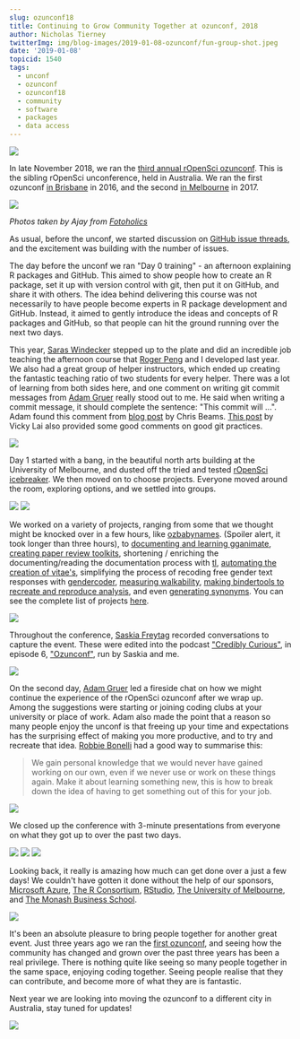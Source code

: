 ```yaml
---
slug: ozunconf18
title: Continuing to Grow Community Together at ozunconf, 2018
author: Nicholas Tierney
twitterImg: img/blog-images/2019-01-08-ozunconf/fun-group-shot.jpeg
date: '2019-01-08'
topicid: 1540
tags:
  - unconf
  - ozunconf
  - ozunconf18
  - community
  - software
  - packages
  - data access
---
```


![](/img/blog-images/2019-01-08-ozunconf/melb-logo.png)

In late November 2018, we ran the [third annual rOpenSci ozunconf](https://ozunconf18.ropensci.org). This is the sibling rOpenSci unconference, held in Australia. We ran the first ozunconf [in Brisbane](/blog/2016/06/16/au-unconf) in 2016, and the second [in Melbourne](/blog/2017/10/31/ozunconf2017) in 2017.

![](/img/blog-images/2019-01-08-ozunconf/adam-anna-sarah.jpeg)

_Photos taken by Ajay from [Fotoholics](https://www.fotoholics.org/)_

As usual, before the unconf, we started discussion on [GitHub issue threads](https://github.com/ropensci/ozunconf18/issues), 
and the excitement was building with the number of issues.

The day before the unconf we ran "Day 0 training" - an afternoon explaining R packages and GitHub. This aimed to show people how to create an R package, set it up with version control with git, then put it on GitHub, and share it with others. The idea behind delivering this course was not necessarily to have people become experts in R package development and GitHub. Instead, it aimed to gently introduce the ideas and concepts of R packages and GitHub, so that people can hit the ground running over the next two days.

This year, [Saras Windecker](https://twitter.com/smwindecker) stepped up to the plate and did an incredible job teaching the afternoon course that [Roger Peng](https://twitter.com/rdpeng) and I developed last year. We also had a great group of helper instructors, which ended up creating the fantastic teaching ratio of two students for every helper. There was a lot of learning from both sides here, and one comment on writing git commit messages from [Adam Gruer](https://twitter.com/AdamGruer) really stood out to me. He said when writing a commit message, it should complete the sentence: "This commit will ...". Adam found this comment from [blog post](https://chris.beams.io/posts/git-commit/) by Chris Beams. [This post](https://victoria.dev/blog/git-commit-practices-your-future-self-will-thank-you-for//) by Vicky Lai also provided some good comments on good git practices.

![](/img/blog-images/2019-01-08-ozunconf/saras-felix-miles.jpeg)

Day 1 started with a bang, in the beautiful north arts building at the University of Melbourne, and dusted off the tried and tested [rOpenSci icebreaker](/blog/2018/11/01/icebreaker/). We then moved on to choose projects. Everyone moved around the room, exploring options, and we settled into groups.

![](/img/blog-images/2019-01-08-ozunconf/amy-thomas-mark-nick-laura-mike.jpeg)
![](/img/blog-images/2019-01-08-ozunconf/anna-saskia-robbie.jpeg)

We worked on a variety of projects, ranging from some that we thought might be knocked over in a few hours, like [ozbabynames](https://github.com/ropenscilabs/ozbabynames). (Spoiler alert, it took longer than three hours), to [documenting and learning gganimate](https://github.com/ropenscilabs/learngganimate), [creating paper review toolkits](https://github.com/ropenscilabs/reviewer), shortening / enriching the documenting/reading the documentation process with [tl](https://github.com/ropenscilabs/tl), [automating the creation of vitae's](https://github.com/ropenscilabs/vitae), simplifying the process of recoding free gender text responses with [gendercoder](https://github.com/ropenscilabs/gendercoder), [measuring walkability](https://github.com/ropenscilabs/rwalkable), [making bindertools to recreate and reproduce analysis](https://github.com/ropenscilabs/bindertools), and even [generating synonyms](https://github.com/ropenscilabs/syn). You can see the complete list of projects [here](https://ozunconf18.ropensci.org/projects/).

![](/img/blog-images/2019-01-08-ozunconf/mitch-rob-emi.jpeg)

Throughout the conference, [Saskia Freytag](https://twitter.com/trashystats) recorded conversations to capture the event. These were edited into the podcast ["Credibly Curious"](https://soundcloud.com/crediblycurious), in episode 6, ["Ozunconf"](https://soundcloud.com/crediblycurious/episode-6-oz-unconf), run by Saskia and me.

![](/img/blog-images/2019-01-08-ozunconf/jess-saskia.jpeg)

On the second day, [Adam Gruer](https://twitter.com/AdamGruer) led a fireside chat on how we might continue the experience of the rOpenSci ozunconf after we wrap up. Among the suggestions were starting or joining coding clubs at your university or place of work. Adam also made the point that a reason so many people enjoy the unconf is that freeing up your time and expectations has the surprising effect of making you more productive, and to try and recreate that idea. [Robbie Bonelli](https://twitter.com/robbie_bonelli) had a good way to summarise this:

> We gain personal knowledge that we would never have gained working on our own, even if we never use or work on these things again. Make it about learning something new, this is how to break down the idea of having to get something out of this for your job.

![](/img/blog-images/2019-01-08-ozunconf/danielle-robbie.jpeg)

We closed up the conference with 3-minute presentations from everyone on what they got up to over the past two days. 

![](/img/blog-images/2019-01-08-ozunconf/thomas-dan-mathew.jpeg)
![](/img/blog-images/2019-01-08-ozunconf/roni-peggy.jpeg)
![](/img/blog-images/2019-01-08-ozunconf/group-watching-pres.jpeg)

Looking back, it really is amazing how much can get done over a just a few days!  We couldn't have gotten it done without the help of our sponsors, [Microsoft Azure](https://azure.microsoft.com/en-us/), [The R Consortium](https://www.r-consortium.org/), [RStudio](https://rstudio.com), [The University of Melbourne](https://www.unimelb.edu.au/), and [The Monash Business School](https://www.monash.edu/business).

![](/img/blog-images/2019-01-08-ozunconf/saskia.jpeg)

It's been an absolute pleasure to bring people together for another great event. Just three years ago we ran the [first ozunconf](/blog/2016/06/16/au-unconf/), and seeing how the community has changed and grown over the past three years has been a real privilege. There is nothing quite like seeing so many people together in the same space, enjoying coding together. Seeing people realise that they can contribute, and become more of what they are is fantastic.

Next year we are looking into moving the ozunconf to a different city in Australia, stay tuned for updates!

![](/img/blog-images/2019-01-08-ozunconf/fun-group-shot.jpeg)

